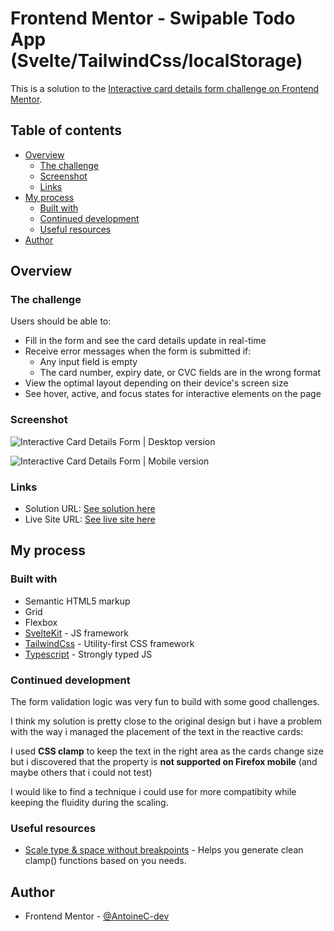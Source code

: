 # Frontend Mentor - Swipable Todo App (Svelte/TailwindCss/localStorage)

This is a solution to the [Interactive card details form challenge on Frontend Mentor](https://www.frontendmentor.io/challenges/interactive-card-details-form-XpS8cKZDWw).

## Table of contents

- [Overview](#overview)
  - [The challenge](#the-challenge)
  - [Screenshot](#screenshot)
  - [Links](#links)
- [My process](#my-process)
  - [Built with](#built-with)
  - [Continued development](#continued-development)
  - [Useful resources](#useful-resources)
- [Author](#author)

## Overview

### The challenge

Users should be able to:

- Fill in the form and see the card details update in real-time
- Receive error messages when the form is submitted if:
  - Any input field is empty
  - The card number, expiry date, or CVC fields are in the wrong format
- View the optimal layout depending on their device's screen size
- See hover, active, and focus states for interactive elements on the page

### Screenshot

![Interactive Card Details Form | Desktop version](./fullpage-desktop.jpeg)

![Interactive Card Details Form | Mobile version](./fullpage-mobile.jpeg)

### Links

- Solution URL: [See solution here](https://www.frontendmentor.io/solutions/responsive-pageform-design-reactive-form-w-custom-validation-LrsnmKFfbH)
- Live Site URL: [See live site here](https://interactive-card-details-form-chi.vercel.app/)

## My process

### Built with

- Semantic HTML5 markup
- Grid
- Flexbox
- [SvelteKit](https://kit.svelte.dev/) - JS framework
- [TailwindCss](https://tailwindcss.com/) - Utility-first CSS framework
- [Typescript](https://www.typescriptlang.org/) - Strongly typed JS

### Continued development

The form validation logic was very fun to build with some good challenges.

I think my solution is pretty close to the original design but i have a problem with the way i managed the placement of the text in the reactive cards:

I used **CSS clamp** to keep the text in the right area as the cards change size but i discovered that the property is **not supported on Firefox mobile** (and maybe others that i could not test)

I would like to find a technique i could use for more compatibity while keeping the fluidity during the scaling.

### Useful resources

- [Scale type & space without breakpoints](https://utopia.fyi/) - Helps you generate clean clamp() functions based on you needs.

## Author

- Frontend Mentor - [@AntoineC-dev](https://www.frontendmentor.io/profile/AntoineC-dev)
